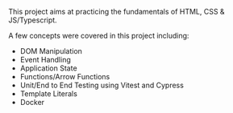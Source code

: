 This project aims at practicing the fundamentals of HTML, CSS & JS/Typescript.

A few concepts were covered in this project including:

- DOM Manipulation
- Event Handling
- Application State
- Functions/Arrow Functions
- Unit/End to End Testing using Vitest and Cypress
- Template Literals
- Docker

